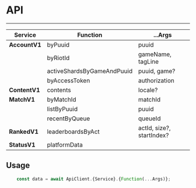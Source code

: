 # API

---

| Service       | Function                   | ...Args                   |
| ------------- | -------------------------- | ------------------------- |
| **AccountV1** | byPuuid                    | puuid                     |
|               | byRiotId                   | gameName, tagLine         |
|               | activeShardsByGameAndPuuid | puuid, game?              |
|               | byAccessToken              | authorization             |
| **ContentV1** | contents                   | locale?                   |
| **MatchV1**   | byMatchId                  | matchId                   |
|               | listByPuuid                | puuid                     |
|               | recentByQueue              | queueId                   |
| **RankedV1**  | leaderboardsByAct          | actId, size?, startIndex? |
| **StatusV1**  | platformData               |                           |

## Usage

```typescript
    const data = await ApiClient.{Service}.{Function(...Args)};
```
